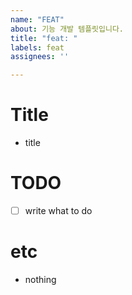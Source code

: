 ```yaml
---
name: "FEAT"
about: 기능 개발 템플릿입니다.
title: "feat: "
labels: feat
assignees: ''

---
```


# Title

- title

# TODO

- [ ] write what to do

# etc

- nothing
